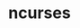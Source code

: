 ---
title: "ncurses"
layout: cache
categories: [package, develop]
meta: {"compilers": ["apple-clang@=15.0.0", "cce@=18.0.0", "gcc@=10.2.1", "gcc@=10.3.0", "gcc@=10.5.0", "gcc@=11.1.0", "gcc@=11.4.0", "gcc@=12.3.0", "gcc@=12.4.0", "gcc@=13.2.0", "gcc@=13.3.0", "gcc@=7.3.1", "gcc@=7.5.0", "gcc@=9.4.0", "oneapi@=2024.1.0", "oneapi@=2024.2.1"], "num_specs": 67, "num_specs_by_stack": {"aws-isc": 1, "aws-isc-aarch64": 1, "aws-pcluster-icelake": 3, "aws-pcluster-neoverse_v1": 3, "aws-pcluster-x86_64_v4": 12, "bootstrap-x86_64-linux-gnu": 3, "build_systems": 3, "data-vis-sdk": 3, "developer-tools": 1, "developer-tools-aarch64-linux-gnu": 3, "developer-tools-darwin": 1, "developer-tools-manylinux2014": 1, "developer-tools-x86_64_v3-linux-gnu": 3, "e4s": 3, "e4s-cray-rhel": 3, "e4s-cray-sles": 1, "e4s-neoverse-v2": 3, "e4s-neoverse_v1": 1, "e4s-oneapi": 3, "e4s-power": 1, "e4s-rocm-external": 3, "gpu-tests": 3, "hep": 3, "ml-darwin-aarch64-mps": 1, "ml-linux-aarch64-cpu": 3, "ml-linux-aarch64-cuda": 3, "ml-linux-x86_64-cpu": 3, "ml-linux-x86_64-cuda": 3, "ml-linux-x86_64-rocm": 3, "radiuss": 3, "radiuss-aws": 3, "radiuss-aws-aarch64": 3, "root": 67, "tutorial": 6}, "oss": ["amzn2", "centos7", "rhel8", "sle_hpc15", "ubuntu18.04", "ubuntu20.04", "ubuntu22.04", "ubuntu24.04", "ventura"], "platforms": ["darwin", "linux"], "stacks": ["aws-isc", "aws-isc-aarch64", "aws-pcluster-icelake", "aws-pcluster-neoverse_v1", "aws-pcluster-x86_64_v4", "bootstrap-x86_64-linux-gnu", "build_systems", "data-vis-sdk", "developer-tools", "developer-tools-aarch64-linux-gnu", "developer-tools-darwin", "developer-tools-manylinux2014", "developer-tools-x86_64_v3-linux-gnu", "e4s", "e4s-cray-rhel", "e4s-cray-sles", "e4s-neoverse-v2", "e4s-neoverse_v1", "e4s-oneapi", "e4s-power", "e4s-rocm-external", "gpu-tests", "hep", "ml-darwin-aarch64-mps", "ml-linux-aarch64-cpu", "ml-linux-aarch64-cuda", "ml-linux-x86_64-cpu", "ml-linux-x86_64-cuda", "ml-linux-x86_64-rocm", "radiuss", "radiuss-aws", "radiuss-aws-aarch64", "root", "tutorial"], "targets": ["aarch64", "neoverse_v1", "neoverse_v2", "ppc64le", "skylake_avx512", "x86_64", "x86_64_v3", "x86_64_v4"], "versions": ["6.3", "6.4", "6.5"]}
spec_details: [{"compiler": "apple-clang@=15.0.0", "hash": "no2lhcqgdxi76r6vsxvrg6fwrul4qeaz", "os": "ventura", "platform": "darwin", "size": "-", "stacks": ["developer-tools-darwin", "ml-darwin-aarch64-mps", "root"], "tarball": "https://binaries.spack.io/develop/build_cache/darwin-ventura-aarch64/apple-clang-15.0.0/ncurses-6.5/darwin-ventura-aarch64-apple-clang-15.0.0-ncurses-6.5-no2lhcqgdxi76r6vsxvrg6fwrul4qeaz.spack", "target": "aarch64", "variants": ["abi=none", "build_system=autotools", "patches=7a351bc", "~symlinks", "+termlib"], "versions": ["6.5"]}, {"compiler": "gcc@=7.3.1", "hash": "6f2y7zhult3pyy2duuym6f3qicaw66bb", "os": "amzn2", "platform": "linux", "size": "-", "stacks": ["radiuss-aws-aarch64", "root"], "tarball": "https://binaries.spack.io/develop/build_cache/linux-amzn2-aarch64/gcc-7.3.1/ncurses-6.5/linux-amzn2-aarch64-gcc-7.3.1-ncurses-6.5-6f2y7zhult3pyy2duuym6f3qicaw66bb.spack", "target": "aarch64", "variants": ["abi=none", "build_system=autotools", "patches=7a351bc", "~symlinks", "+termlib"], "versions": ["6.5"]}, {"compiler": "gcc@=7.3.1", "hash": "fg7xgesjvnzjz7dk7x4c7mp3hofodonh", "os": "amzn2", "platform": "linux", "size": "-", "stacks": ["aws-isc-aarch64", "radiuss-aws-aarch64", "root"], "tarball": "https://binaries.spack.io/develop/build_cache/linux-amzn2-aarch64/gcc-7.3.1/ncurses-6.5/linux-amzn2-aarch64-gcc-7.3.1-ncurses-6.5-fg7xgesjvnzjz7dk7x4c7mp3hofodonh.spack", "target": "aarch64", "variants": ["abi=none", "build_system=autotools", "patches=7a351bc", "~symlinks", "+termlib"], "versions": ["6.5"]}, {"compiler": "gcc@=7.3.1", "hash": "cdtx4k3h67r2qwx4h4ngddg3jo3fx5fn", "os": "amzn2", "platform": "linux", "size": "-", "stacks": ["radiuss-aws-aarch64", "root"], "tarball": "https://binaries.spack.io/develop/build_cache/linux-amzn2-aarch64/gcc-7.3.1/ncurses-6.5/linux-amzn2-aarch64-gcc-7.3.1-ncurses-6.5-cdtx4k3h67r2qwx4h4ngddg3jo3fx5fn.spack", "target": "aarch64", "variants": ["abi=none", "build_system=autotools", "patches=7a351bc", "~symlinks", "+termlib"], "versions": ["6.5"]}, {"compiler": "gcc@=12.4.0", "hash": "il3y2ixrh6zmpjlxznzs5jiw6lujm7vs", "os": "amzn2", "platform": "linux", "size": "-", "stacks": ["aws-pcluster-neoverse_v1", "root"], "tarball": "https://binaries.spack.io/develop/build_cache/linux-amzn2-neoverse_v1/gcc-12.4.0/ncurses-6.5/linux-amzn2-neoverse_v1-gcc-12.4.0-ncurses-6.5-il3y2ixrh6zmpjlxznzs5jiw6lujm7vs.spack", "target": "neoverse_v1", "variants": ["abi=none", "build_system=autotools", "patches=7a351bc", "~symlinks", "+termlib"], "versions": ["6.5"]}, {"compiler": "gcc@=12.4.0", "hash": "u7oufxoeb77lyvz34osvf6ludejwqfn6", "os": "amzn2", "platform": "linux", "size": "-", "stacks": ["aws-pcluster-neoverse_v1", "root"], "tarball": "https://binaries.spack.io/develop/build_cache/linux-amzn2-neoverse_v1/gcc-12.4.0/ncurses-6.5/linux-amzn2-neoverse_v1-gcc-12.4.0-ncurses-6.5-u7oufxoeb77lyvz34osvf6ludejwqfn6.spack", "target": "neoverse_v1", "variants": ["abi=none", "build_system=autotools", "patches=7a351bc", "~symlinks", "+termlib"], "versions": ["6.5"]}, {"compiler": "gcc@=12.4.0", "hash": "a7mwmqso6v5wqyt5ux5pclurw7bonucr", "os": "amzn2", "platform": "linux", "size": "-", "stacks": ["aws-pcluster-neoverse_v1", "root"], "tarball": "https://binaries.spack.io/develop/build_cache/linux-amzn2-neoverse_v1/gcc-12.4.0/ncurses-6.5/linux-amzn2-neoverse_v1-gcc-12.4.0-ncurses-6.5-a7mwmqso6v5wqyt5ux5pclurw7bonucr.spack", "target": "neoverse_v1", "variants": ["abi=none", "build_system=autotools", "patches=7a351bc", "~symlinks", "+termlib"], "versions": ["6.5"]}, {"compiler": "gcc@=7.3.1", "hash": "n4avuftyb6d3asafeqdc7gmwy3l57lqq", "os": "amzn2", "platform": "linux", "size": "-", "stacks": ["aws-pcluster-icelake", "root"], "tarball": "https://binaries.spack.io/develop/build_cache/linux-amzn2-skylake_avx512/gcc-7.3.1/ncurses-6.4/linux-amzn2-skylake_avx512-gcc-7.3.1-ncurses-6.4-n4avuftyb6d3asafeqdc7gmwy3l57lqq.spack", "target": "skylake_avx512", "variants": ["abi=none", "build_system=autotools", "~symlinks", "+termlib"], "versions": ["6.4"]}, {"compiler": "gcc@=12.4.0", "hash": "27qukko3n4hmko7ynxxk5z34bbn4wbs7", "os": "amzn2", "platform": "linux", "size": "-", "stacks": ["aws-pcluster-x86_64_v4", "root"], "tarball": "https://binaries.spack.io/develop/build_cache/linux-amzn2-x86_64_v3/gcc-12.4.0/ncurses-6.5/linux-amzn2-x86_64_v3-gcc-12.4.0-ncurses-6.5-27qukko3n4hmko7ynxxk5z34bbn4wbs7.spack", "target": "x86_64_v3", "variants": ["abi=none", "build_system=autotools", "patches=7a351bc", "~symlinks", "+termlib"], "versions": ["6.5"]}, {"compiler": "gcc@=12.4.0", "hash": "woi3yewpm4jbm2kgx3ukn4dck4cs6zwg", "os": "amzn2", "platform": "linux", "size": "-", "stacks": ["aws-pcluster-x86_64_v4", "root"], "tarball": "https://binaries.spack.io/develop/build_cache/linux-amzn2-x86_64_v3/gcc-12.4.0/ncurses-6.5/linux-amzn2-x86_64_v3-gcc-12.4.0-ncurses-6.5-woi3yewpm4jbm2kgx3ukn4dck4cs6zwg.spack", "target": "x86_64_v3", "variants": ["abi=none", "build_system=autotools", "patches=7a351bc", "~symlinks", "+termlib"], "versions": ["6.5"]}, {"compiler": "gcc@=12.4.0", "hash": "2fgyzai5sif4urw2iab5pac7ocukimty", "os": "amzn2", "platform": "linux", "size": "-", "stacks": ["aws-pcluster-x86_64_v4", "root"], "tarball": "https://binaries.spack.io/develop/build_cache/linux-amzn2-x86_64_v3/gcc-12.4.0/ncurses-6.5/linux-amzn2-x86_64_v3-gcc-12.4.0-ncurses-6.5-2fgyzai5sif4urw2iab5pac7ocukimty.spack", "target": "x86_64_v3", "variants": ["abi=none", "build_system=autotools", "patches=7a351bc", "~symlinks", "+termlib"], "versions": ["6.5"]}, {"compiler": "oneapi@=2024.1.0", "hash": "ne54grmcgvsxz7glsak7jwtrcr7ffwzs", "os": "amzn2", "platform": "linux", "size": "-", "stacks": ["aws-pcluster-x86_64_v4", "root"], "tarball": "https://binaries.spack.io/develop/build_cache/linux-amzn2-x86_64_v3/oneapi-2024.1.0/ncurses-6.5/linux-amzn2-x86_64_v3-oneapi-2024.1.0-ncurses-6.5-ne54grmcgvsxz7glsak7jwtrcr7ffwzs.spack", "target": "x86_64_v3", "variants": ["abi=none", "build_system=autotools", "patches=7a351bc", "~symlinks", "+termlib"], "versions": ["6.5"]}, {"compiler": "oneapi@=2024.1.0", "hash": "6raboyrftkm4agmdgoacx2odlbzvugzp", "os": "amzn2", "platform": "linux", "size": "-", "stacks": ["aws-pcluster-x86_64_v4", "root"], "tarball": "https://binaries.spack.io/develop/build_cache/linux-amzn2-x86_64_v3/oneapi-2024.1.0/ncurses-6.5/linux-amzn2-x86_64_v3-oneapi-2024.1.0-ncurses-6.5-6raboyrftkm4agmdgoacx2odlbzvugzp.spack", "target": "x86_64_v3", "variants": ["abi=none", "build_system=autotools", "patches=7a351bc", "~symlinks", "+termlib"], "versions": ["6.5"]}, {"compiler": "oneapi@=2024.1.0", "hash": "jriyb7d522l375nnbp7vhnchyiag4hir", "os": "amzn2", "platform": "linux", "size": "-", "stacks": ["aws-pcluster-x86_64_v4", "root"], "tarball": "https://binaries.spack.io/develop/build_cache/linux-amzn2-x86_64_v3/oneapi-2024.1.0/ncurses-6.5/linux-amzn2-x86_64_v3-oneapi-2024.1.0-ncurses-6.5-jriyb7d522l375nnbp7vhnchyiag4hir.spack", "target": "x86_64_v3", "variants": ["abi=none", "build_system=autotools", "patches=7a351bc", "~symlinks", "+termlib"], "versions": ["6.5"]}, {"compiler": "gcc@=7.3.1", "hash": "4ewlr2axw2jptj3bnpk5v67lzs3665oa", "os": "amzn2", "platform": "linux", "size": "-", "stacks": ["aws-isc", "radiuss-aws", "root"], "tarball": "https://binaries.spack.io/develop/build_cache/linux-amzn2-x86_64_v3/gcc-7.3.1/ncurses-6.5/linux-amzn2-x86_64_v3-gcc-7.3.1-ncurses-6.5-4ewlr2axw2jptj3bnpk5v67lzs3665oa.spack", "target": "x86_64_v3", "variants": ["abi=none", "build_system=autotools", "patches=7a351bc", "~symlinks", "+termlib"], "versions": ["6.5"]}, {"compiler": "gcc@=7.3.1", "hash": "t3olhodtdbato2r52uagbgxllgcydpqk", "os": "amzn2", "platform": "linux", "size": "-", "stacks": ["radiuss-aws", "root"], "tarball": "https://binaries.spack.io/develop/build_cache/linux-amzn2-x86_64_v3/gcc-7.3.1/ncurses-6.5/linux-amzn2-x86_64_v3-gcc-7.3.1-ncurses-6.5-t3olhodtdbato2r52uagbgxllgcydpqk.spack", "target": "x86_64_v3", "variants": ["abi=none", "build_system=autotools", "patches=7a351bc", "~symlinks", "+termlib"], "versions": ["6.5"]}, {"compiler": "gcc@=7.3.1", "hash": "nmynh32tbfvuid3itzinogkaabddnnc5", "os": "amzn2", "platform": "linux", "size": "-", "stacks": ["radiuss-aws", "root"], "tarball": "https://binaries.spack.io/develop/build_cache/linux-amzn2-x86_64_v3/gcc-7.3.1/ncurses-6.5/linux-amzn2-x86_64_v3-gcc-7.3.1-ncurses-6.5-nmynh32tbfvuid3itzinogkaabddnnc5.spack", "target": "x86_64_v3", "variants": ["abi=none", "build_system=autotools", "patches=7a351bc", "~symlinks", "+termlib"], "versions": ["6.5"]}, {"compiler": "gcc@=7.3.1", "hash": "2q22dwq6dojdjbsyknygnez23j3dbwc6", "os": "amzn2", "platform": "linux", "size": "-", "stacks": ["aws-pcluster-icelake", "root"], "tarball": "https://binaries.spack.io/develop/build_cache/linux-amzn2-x86_64_v3/gcc-7.3.1/ncurses-6.4/linux-amzn2-x86_64_v3-gcc-7.3.1-ncurses-6.4-2q22dwq6dojdjbsyknygnez23j3dbwc6.spack", "target": "x86_64_v3", "variants": ["abi=none", "build_system=autotools", "~symlinks", "+termlib"], "versions": ["6.4"]}, {"compiler": "gcc@=7.3.1", "hash": "kjcktyxuzznvs22r5podbbngdin7einf", "os": "amzn2", "platform": "linux", "size": "-", "stacks": ["aws-pcluster-icelake", "root"], "tarball": "https://binaries.spack.io/develop/build_cache/linux-amzn2-x86_64_v3/gcc-7.3.1/ncurses-6.4/linux-amzn2-x86_64_v3-gcc-7.3.1-ncurses-6.4-kjcktyxuzznvs22r5podbbngdin7einf.spack", "target": "x86_64_v3", "variants": ["abi=none", "build_system=autotools", "~symlinks", "+termlib"], "versions": ["6.4"]}, {"compiler": "gcc@=12.4.0", "hash": "heufnigwvysn5f2b7oha54jzbaokndns", "os": "amzn2", "platform": "linux", "size": "-", "stacks": ["aws-pcluster-x86_64_v4", "root"], "tarball": "https://binaries.spack.io/develop/build_cache/linux-amzn2-x86_64_v4/gcc-12.4.0/ncurses-6.5/linux-amzn2-x86_64_v4-gcc-12.4.0-ncurses-6.5-heufnigwvysn5f2b7oha54jzbaokndns.spack", "target": "x86_64_v4", "variants": ["abi=none", "build_system=autotools", "patches=7a351bc", "~symlinks", "+termlib"], "versions": ["6.5"]}, {"compiler": "gcc@=12.4.0", "hash": "65so5i3fxbqwwrbn2dbix3jhezxmipgq", "os": "amzn2", "platform": "linux", "size": "-", "stacks": ["aws-pcluster-x86_64_v4", "root"], "tarball": "https://binaries.spack.io/develop/build_cache/linux-amzn2-x86_64_v4/gcc-12.4.0/ncurses-6.5/linux-amzn2-x86_64_v4-gcc-12.4.0-ncurses-6.5-65so5i3fxbqwwrbn2dbix3jhezxmipgq.spack", "target": "x86_64_v4", "variants": ["abi=none", "build_system=autotools", "patches=7a351bc", "~symlinks", "+termlib"], "versions": ["6.5"]}, {"compiler": "gcc@=12.4.0", "hash": "ivvktgzvt5xwiwdmsrp3pgsoy5cevbl5", "os": "amzn2", "platform": "linux", "size": "-", "stacks": ["aws-pcluster-x86_64_v4", "root"], "tarball": "https://binaries.spack.io/develop/build_cache/linux-amzn2-x86_64_v4/gcc-12.4.0/ncurses-6.5/linux-amzn2-x86_64_v4-gcc-12.4.0-ncurses-6.5-ivvktgzvt5xwiwdmsrp3pgsoy5cevbl5.spack", "target": "x86_64_v4", "variants": ["abi=none", "build_system=autotools", "patches=7a351bc", "~symlinks", "+termlib"], "versions": ["6.5"]}, {"compiler": "oneapi@=2024.1.0", "hash": "lravr5r4rw6on7otrcgfso3dc4lygjf2", "os": "amzn2", "platform": "linux", "size": "-", "stacks": ["aws-pcluster-x86_64_v4", "root"], "tarball": "https://binaries.spack.io/develop/build_cache/linux-amzn2-x86_64_v4/oneapi-2024.1.0/ncurses-6.5/linux-amzn2-x86_64_v4-oneapi-2024.1.0-ncurses-6.5-lravr5r4rw6on7otrcgfso3dc4lygjf2.spack", "target": "x86_64_v4", "variants": ["abi=none", "build_system=autotools", "patches=7a351bc", "~symlinks", "+termlib"], "versions": ["6.5"]}, {"compiler": "oneapi@=2024.1.0", "hash": "cgstfikqexdbsr2jvk7xybc57nb3yroq", "os": "amzn2", "platform": "linux", "size": "-", "stacks": ["aws-pcluster-x86_64_v4", "root"], "tarball": "https://binaries.spack.io/develop/build_cache/linux-amzn2-x86_64_v4/oneapi-2024.1.0/ncurses-6.5/linux-amzn2-x86_64_v4-oneapi-2024.1.0-ncurses-6.5-cgstfikqexdbsr2jvk7xybc57nb3yroq.spack", "target": "x86_64_v4", "variants": ["abi=none", "build_system=autotools", "patches=7a351bc", "~symlinks", "+termlib"], "versions": ["6.5"]}, {"compiler": "oneapi@=2024.1.0", "hash": "cpnb7lwdoqzqvnqpzctuagyib7cnjzip", "os": "amzn2", "platform": "linux", "size": "-", "stacks": ["aws-pcluster-x86_64_v4", "root"], "tarball": "https://binaries.spack.io/develop/build_cache/linux-amzn2-x86_64_v4/oneapi-2024.1.0/ncurses-6.5/linux-amzn2-x86_64_v4-oneapi-2024.1.0-ncurses-6.5-cpnb7lwdoqzqvnqpzctuagyib7cnjzip.spack", "target": "x86_64_v4", "variants": ["abi=none", "build_system=autotools", "patches=7a351bc", "~symlinks", "+termlib"], "versions": ["6.5"]}, {"compiler": "gcc@=10.2.1", "hash": "xdloxgulnrrwet4pt2d26ld7tbgi4lsf", "os": "centos7", "platform": "linux", "size": "-", "stacks": ["developer-tools-manylinux2014", "root"], "tarball": "https://binaries.spack.io/develop/build_cache/linux-centos7-x86_64_v3/gcc-10.2.1/ncurses-6.5/linux-centos7-x86_64_v3-gcc-10.2.1-ncurses-6.5-xdloxgulnrrwet4pt2d26ld7tbgi4lsf.spack", "target": "x86_64_v3", "variants": ["abi=none", "build_system=autotools", "patches=7a351bc", "~symlinks", "+termlib"], "versions": ["6.5"]}, {"compiler": "gcc@=10.5.0", "hash": "t2bvzdoexn7322zhrr6y7ohohicht2xq", "os": "centos7", "platform": "linux", "size": "-", "stacks": ["developer-tools-x86_64_v3-linux-gnu", "root"], "tarball": "https://binaries.spack.io/develop/build_cache/linux-centos7-x86_64_v3/gcc-10.5.0/ncurses-6.5/linux-centos7-x86_64_v3-gcc-10.5.0-ncurses-6.5-t2bvzdoexn7322zhrr6y7ohohicht2xq.spack", "target": "x86_64_v3", "variants": ["abi=none", "build_system=autotools", "patches=7a351bc", "~symlinks", "+termlib"], "versions": ["6.5"]}, {"compiler": "gcc@=10.5.0", "hash": "qxp6477h5uq4ixeiok6p7n27nl7at6pj", "os": "centos7", "platform": "linux", "size": "-", "stacks": ["developer-tools-x86_64_v3-linux-gnu", "root"], "tarball": "https://binaries.spack.io/develop/build_cache/linux-centos7-x86_64_v3/gcc-10.5.0/ncurses-6.5/linux-centos7-x86_64_v3-gcc-10.5.0-ncurses-6.5-qxp6477h5uq4ixeiok6p7n27nl7at6pj.spack", "target": "x86_64_v3", "variants": ["abi=none", "build_system=autotools", "patches=7a351bc", "~symlinks", "+termlib"], "versions": ["6.5"]}, {"compiler": "gcc@=10.5.0", "hash": "sipj7s5ht3seyt6dzmit6vzohbslcl5o", "os": "centos7", "platform": "linux", "size": "-", "stacks": ["developer-tools-x86_64_v3-linux-gnu", "root"], "tarball": "https://binaries.spack.io/develop/build_cache/linux-centos7-x86_64_v3/gcc-10.5.0/ncurses-6.5/linux-centos7-x86_64_v3-gcc-10.5.0-ncurses-6.5-sipj7s5ht3seyt6dzmit6vzohbslcl5o.spack", "target": "x86_64_v3", "variants": ["abi=none", "build_system=autotools", "patches=7a351bc", "~symlinks", "+termlib"], "versions": ["6.5"]}, {"compiler": "gcc@=13.3.0", "hash": "q3ecrydbh4cnrbhmuztz4ox52flmgjo2", "os": "rhel8", "platform": "linux", "size": "-", "stacks": ["developer-tools-aarch64-linux-gnu", "root"], "tarball": "https://binaries.spack.io/develop/build_cache/linux-rhel8-aarch64/gcc-13.3.0/ncurses-6.5/linux-rhel8-aarch64-gcc-13.3.0-ncurses-6.5-q3ecrydbh4cnrbhmuztz4ox52flmgjo2.spack", "target": "aarch64", "variants": ["abi=none", "build_system=autotools", "patches=7a351bc", "~symlinks", "+termlib"], "versions": ["6.5"]}, {"compiler": "gcc@=13.3.0", "hash": "6yd6y7umt27csoizdab7vu7mvsbjhqs7", "os": "rhel8", "platform": "linux", "size": "-", "stacks": ["developer-tools-aarch64-linux-gnu", "root"], "tarball": "https://binaries.spack.io/develop/build_cache/linux-rhel8-aarch64/gcc-13.3.0/ncurses-6.5/linux-rhel8-aarch64-gcc-13.3.0-ncurses-6.5-6yd6y7umt27csoizdab7vu7mvsbjhqs7.spack", "target": "aarch64", "variants": ["abi=none", "build_system=autotools", "patches=7a351bc", "~symlinks", "+termlib"], "versions": ["6.5"]}, {"compiler": "gcc@=13.3.0", "hash": "blb3fmxmi55io33gapcsh3bs3iv5t5jg", "os": "rhel8", "platform": "linux", "size": "-", "stacks": ["developer-tools-aarch64-linux-gnu", "root"], "tarball": "https://binaries.spack.io/develop/build_cache/linux-rhel8-aarch64/gcc-13.3.0/ncurses-6.5/linux-rhel8-aarch64-gcc-13.3.0-ncurses-6.5-blb3fmxmi55io33gapcsh3bs3iv5t5jg.spack", "target": "aarch64", "variants": ["abi=none", "build_system=autotools", "patches=7a351bc", "~symlinks", "+termlib"], "versions": ["6.5"]}, {"compiler": "cce@=18.0.0", "hash": "bcfmkrvidpzqd4l6hvwnj762rgsryd3j", "os": "rhel8", "platform": "linux", "size": "-", "stacks": ["e4s-cray-rhel", "root"], "tarball": "https://binaries.spack.io/develop/build_cache/linux-rhel8-x86_64_v3/cce-18.0.0/ncurses-6.5/linux-rhel8-x86_64_v3-cce-18.0.0-ncurses-6.5-bcfmkrvidpzqd4l6hvwnj762rgsryd3j.spack", "target": "x86_64_v3", "variants": ["abi=none", "build_system=autotools", "patches=7a351bc", "~symlinks", "+termlib"], "versions": ["6.5"]}, {"compiler": "cce@=18.0.0", "hash": "yjxuprov7d2bnmoerex5xqsphsybsmka", "os": "rhel8", "platform": "linux", "size": "-", "stacks": ["e4s-cray-rhel", "root"], "tarball": "https://binaries.spack.io/develop/build_cache/linux-rhel8-x86_64_v3/cce-18.0.0/ncurses-6.5/linux-rhel8-x86_64_v3-cce-18.0.0-ncurses-6.5-yjxuprov7d2bnmoerex5xqsphsybsmka.spack", "target": "x86_64_v3", "variants": ["abi=none", "build_system=autotools", "patches=7a351bc", "~symlinks", "+termlib"], "versions": ["6.5"]}, {"compiler": "cce@=18.0.0", "hash": "fit344prhhbmmjrnhzig7tozafxajksd", "os": "rhel8", "platform": "linux", "size": "-", "stacks": ["e4s-cray-rhel", "root"], "tarball": "https://binaries.spack.io/develop/build_cache/linux-rhel8-x86_64_v3/cce-18.0.0/ncurses-6.5/linux-rhel8-x86_64_v3-cce-18.0.0-ncurses-6.5-fit344prhhbmmjrnhzig7tozafxajksd.spack", "target": "x86_64_v3", "variants": ["abi=none", "build_system=autotools", "patches=7a351bc", "~symlinks", "+termlib"], "versions": ["6.5"]}, {"compiler": "gcc@=10.3.0", "hash": "znsmlr24mpkwm6slkbgmsyveqlfds5oc", "os": "sle_hpc15", "platform": "linux", "size": "-", "stacks": ["e4s-cray-sles", "root"], "tarball": "https://binaries.spack.io/develop/build_cache/linux-sle_hpc15-x86_64_v4/gcc-10.3.0/ncurses-6.5/linux-sle_hpc15-x86_64_v4-gcc-10.3.0-ncurses-6.5-znsmlr24mpkwm6slkbgmsyveqlfds5oc.spack", "target": "x86_64_v4", "variants": ["abi=none", "build_system=autotools", "patches=7a351bc", "~symlinks", "+termlib"], "versions": ["6.5"]}, {"compiler": "gcc@=7.5.0", "hash": "aezf3knwqg7rrhjl622e6dusk7necpbn", "os": "ubuntu18.04", "platform": "linux", "size": "-", "stacks": ["root"], "tarball": "https://binaries.spack.io/develop/build_cache/linux-ubuntu18.04-x86_64/gcc-7.5.0/ncurses-6.5/linux-ubuntu18.04-x86_64-gcc-7.5.0-ncurses-6.5-aezf3knwqg7rrhjl622e6dusk7necpbn.spack", "target": "x86_64", "variants": ["abi=none", "build_system=autotools", "patches=7a351bc", "~symlinks", "+termlib"], "versions": ["6.5"]}, {"compiler": "gcc@=7.5.0", "hash": "3jrvja6aqcme5flvn4tnzu3sbbmg3oa2", "os": "ubuntu18.04", "platform": "linux", "size": "-", "stacks": ["developer-tools", "root"], "tarball": "https://binaries.spack.io/develop/build_cache/linux-ubuntu18.04-x86_64_v3/gcc-7.5.0/ncurses-6.5/linux-ubuntu18.04-x86_64_v3-gcc-7.5.0-ncurses-6.5-3jrvja6aqcme5flvn4tnzu3sbbmg3oa2.spack", "target": "x86_64_v3", "variants": ["abi=none", "build_system=autotools", "patches=7a351bc", "~symlinks", "+termlib"], "versions": ["6.5"]}, {"compiler": "gcc@=7.5.0", "hash": "j3vuyuwm77vobkqj7uo6353qoa3pirai", "os": "ubuntu18.04", "platform": "linux", "size": "-", "stacks": ["build_systems", "radiuss", "root"], "tarball": "https://binaries.spack.io/develop/build_cache/linux-ubuntu18.04-x86_64_v3/gcc-7.5.0/ncurses-6.5/linux-ubuntu18.04-x86_64_v3-gcc-7.5.0-ncurses-6.5-j3vuyuwm77vobkqj7uo6353qoa3pirai.spack", "target": "x86_64_v3", "variants": ["abi=none", "build_system=autotools", "patches=7a351bc", "~symlinks", "+termlib"], "versions": ["6.5"]}, {"compiler": "gcc@=7.5.0", "hash": "t2pcpd3dfufoi4e4q27n5tix33qt4fum", "os": "ubuntu18.04", "platform": "linux", "size": "-", "stacks": ["build_systems", "radiuss", "root"], "tarball": "https://binaries.spack.io/develop/build_cache/linux-ubuntu18.04-x86_64_v3/gcc-7.5.0/ncurses-6.5/linux-ubuntu18.04-x86_64_v3-gcc-7.5.0-ncurses-6.5-t2pcpd3dfufoi4e4q27n5tix33qt4fum.spack", "target": "x86_64_v3", "variants": ["abi=none", "build_system=autotools", "patches=7a351bc", "~symlinks", "+termlib"], "versions": ["6.5"]}, {"compiler": "gcc@=7.5.0", "hash": "n374bcpdvb5uua52zelijxx64fltid3e", "os": "ubuntu18.04", "platform": "linux", "size": "-", "stacks": ["build_systems", "radiuss", "root"], "tarball": "https://binaries.spack.io/develop/build_cache/linux-ubuntu18.04-x86_64_v3/gcc-7.5.0/ncurses-6.5/linux-ubuntu18.04-x86_64_v3-gcc-7.5.0-ncurses-6.5-n374bcpdvb5uua52zelijxx64fltid3e.spack", "target": "x86_64_v3", "variants": ["abi=none", "build_system=autotools", "patches=7a351bc", "~symlinks", "+termlib"], "versions": ["6.5"]}, {"compiler": "gcc@=9.4.0", "hash": "lhwclglbnrmsvl6hzsn6v2wqe2mm42ol", "os": "ubuntu20.04", "platform": "linux", "size": "-", "stacks": ["e4s-power", "root"], "tarball": "https://binaries.spack.io/develop/build_cache/linux-ubuntu20.04-ppc64le/gcc-9.4.0/ncurses-6.3/linux-ubuntu20.04-ppc64le-gcc-9.4.0-ncurses-6.3-lhwclglbnrmsvl6hzsn6v2wqe2mm42ol.spack", "target": "ppc64le", "variants": ["abi=none", "build_system=autotools", "patches=7a351bc", "~symlinks", "+termlib"], "versions": ["6.3"]}, {"compiler": "gcc@=11.1.0", "hash": "vid54jsnsebpuaaosuliqroztqawl4u3", "os": "ubuntu20.04", "platform": "linux", "size": "-", "stacks": ["data-vis-sdk", "root"], "tarball": "https://binaries.spack.io/develop/build_cache/linux-ubuntu20.04-x86_64_v3/gcc-11.1.0/ncurses-6.5/linux-ubuntu20.04-x86_64_v3-gcc-11.1.0-ncurses-6.5-vid54jsnsebpuaaosuliqroztqawl4u3.spack", "target": "x86_64_v3", "variants": ["abi=none", "build_system=autotools", "patches=7a351bc", "~symlinks", "+termlib"], "versions": ["6.5"]}, {"compiler": "gcc@=11.1.0", "hash": "qilb6zf4nfpuk4pm2tokvomqqimppieu", "os": "ubuntu20.04", "platform": "linux", "size": "-", "stacks": ["data-vis-sdk", "root"], "tarball": "https://binaries.spack.io/develop/build_cache/linux-ubuntu20.04-x86_64_v3/gcc-11.1.0/ncurses-6.5/linux-ubuntu20.04-x86_64_v3-gcc-11.1.0-ncurses-6.5-qilb6zf4nfpuk4pm2tokvomqqimppieu.spack", "target": "x86_64_v3", "variants": ["abi=none", "build_system=autotools", "patches=7a351bc", "~symlinks", "+termlib"], "versions": ["6.5"]}, {"compiler": "gcc@=11.1.0", "hash": "3kesmb56yyw4frpcmbpiclkn5ajmsiws", "os": "ubuntu20.04", "platform": "linux", "size": "-", "stacks": ["data-vis-sdk", "root"], "tarball": "https://binaries.spack.io/develop/build_cache/linux-ubuntu20.04-x86_64_v3/gcc-11.1.0/ncurses-6.5/linux-ubuntu20.04-x86_64_v3-gcc-11.1.0-ncurses-6.5-3kesmb56yyw4frpcmbpiclkn5ajmsiws.spack", "target": "x86_64_v3", "variants": ["abi=none", "build_system=autotools", "patches=7a351bc", "~symlinks", "+termlib"], "versions": ["6.5"]}, {"compiler": "gcc@=11.1.0", "hash": "uszurbwdmfwx4pw3nwy3cziomalr2tcf", "os": "ubuntu20.04", "platform": "linux", "size": "-", "stacks": ["gpu-tests", "root"], "tarball": "https://binaries.spack.io/develop/build_cache/linux-ubuntu20.04-x86_64_v3/gcc-11.1.0/ncurses-6.4/linux-ubuntu20.04-x86_64_v3-gcc-11.1.0-ncurses-6.4-uszurbwdmfwx4pw3nwy3cziomalr2tcf.spack", "target": "x86_64_v3", "variants": ["abi=none", "build_system=autotools", "~symlinks", "+termlib"], "versions": ["6.4"]}, {"compiler": "gcc@=11.1.0", "hash": "ae6idgpkdonvqncopes6guocgptbyg7l", "os": "ubuntu20.04", "platform": "linux", "size": "-", "stacks": ["gpu-tests", "root"], "tarball": "https://binaries.spack.io/develop/build_cache/linux-ubuntu20.04-x86_64_v3/gcc-11.1.0/ncurses-6.4/linux-ubuntu20.04-x86_64_v3-gcc-11.1.0-ncurses-6.4-ae6idgpkdonvqncopes6guocgptbyg7l.spack", "target": "x86_64_v3", "variants": ["abi=none", "build_system=autotools", "~symlinks", "+termlib"], "versions": ["6.4"]}, {"compiler": "gcc@=11.1.0", "hash": "7fpqn6yaforwlms7y5vifhx7ud5wz3kz", "os": "ubuntu20.04", "platform": "linux", "size": "-", "stacks": ["gpu-tests", "root"], "tarball": "https://binaries.spack.io/develop/build_cache/linux-ubuntu20.04-x86_64_v3/gcc-11.1.0/ncurses-6.4/linux-ubuntu20.04-x86_64_v3-gcc-11.1.0-ncurses-6.4-7fpqn6yaforwlms7y5vifhx7ud5wz3kz.spack", "target": "x86_64_v3", "variants": ["abi=none", "build_system=autotools", "~symlinks", "+termlib"], "versions": ["6.4"]}, {"compiler": "gcc@=11.4.0", "hash": "7luukfmkbyqtghy7lpahaca3vaemktoz", "os": "ubuntu22.04", "platform": "linux", "size": "-", "stacks": ["e4s-neoverse_v1", "root"], "tarball": "https://binaries.spack.io/develop/build_cache/linux-ubuntu22.04-neoverse_v1/gcc-11.4.0/ncurses-6.5/linux-ubuntu22.04-neoverse_v1-gcc-11.4.0-ncurses-6.5-7luukfmkbyqtghy7lpahaca3vaemktoz.spack", "target": "neoverse_v1", "variants": ["abi=none", "build_system=autotools", "patches=7a351bc", "~symlinks", "+termlib"], "versions": ["6.5"]}, {"compiler": "gcc@=11.4.0", "hash": "2p5l26w5qrsvwzs25qbnabqcpkgnmljd", "os": "ubuntu22.04", "platform": "linux", "size": "-", "stacks": ["e4s-neoverse-v2", "root"], "tarball": "https://binaries.spack.io/develop/build_cache/linux-ubuntu22.04-neoverse_v2/gcc-11.4.0/ncurses-6.5/linux-ubuntu22.04-neoverse_v2-gcc-11.4.0-ncurses-6.5-2p5l26w5qrsvwzs25qbnabqcpkgnmljd.spack", "target": "neoverse_v2", "variants": ["abi=none", "build_system=autotools", "patches=7a351bc", "~symlinks", "+termlib"], "versions": ["6.5"]}, {"compiler": "gcc@=11.4.0", "hash": "245s5444upu3t7gakcoxt2j2axuyyzm7", "os": "ubuntu22.04", "platform": "linux", "size": "-", "stacks": ["e4s-neoverse-v2", "root"], "tarball": "https://binaries.spack.io/develop/build_cache/linux-ubuntu22.04-neoverse_v2/gcc-11.4.0/ncurses-6.5/linux-ubuntu22.04-neoverse_v2-gcc-11.4.0-ncurses-6.5-245s5444upu3t7gakcoxt2j2axuyyzm7.spack", "target": "neoverse_v2", "variants": ["abi=none", "build_system=autotools", "patches=7a351bc", "~symlinks", "+termlib"], "versions": ["6.5"]}, {"compiler": "gcc@=11.4.0", "hash": "e4rssscdbychu42weypydt56trfxdcow", "os": "ubuntu22.04", "platform": "linux", "size": "-", "stacks": ["e4s-neoverse-v2", "root"], "tarball": "https://binaries.spack.io/develop/build_cache/linux-ubuntu22.04-neoverse_v2/gcc-11.4.0/ncurses-6.5/linux-ubuntu22.04-neoverse_v2-gcc-11.4.0-ncurses-6.5-e4rssscdbychu42weypydt56trfxdcow.spack", "target": "neoverse_v2", "variants": ["abi=none", "build_system=autotools", "patches=7a351bc", "~symlinks", "+termlib"], "versions": ["6.5"]}, {"compiler": "gcc@=11.4.0", "hash": "4ivvxwaayr2pumvky77lesnhkyfflztq", "os": "ubuntu22.04", "platform": "linux", "size": "-", "stacks": ["e4s", "e4s-rocm-external", "hep", "root", "tutorial"], "tarball": "https://binaries.spack.io/develop/build_cache/linux-ubuntu22.04-x86_64_v3/gcc-11.4.0/ncurses-6.5/linux-ubuntu22.04-x86_64_v3-gcc-11.4.0-ncurses-6.5-4ivvxwaayr2pumvky77lesnhkyfflztq.spack", "target": "x86_64_v3", "variants": ["abi=none", "build_system=autotools", "patches=7a351bc", "~symlinks", "+termlib"], "versions": ["6.5"]}, {"compiler": "gcc@=11.4.0", "hash": "3gr2eej675rjr5k3bgqnprcbbfziizg2", "os": "ubuntu22.04", "platform": "linux", "size": "-", "stacks": ["e4s", "e4s-rocm-external", "hep", "root", "tutorial"], "tarball": "https://binaries.spack.io/develop/build_cache/linux-ubuntu22.04-x86_64_v3/gcc-11.4.0/ncurses-6.5/linux-ubuntu22.04-x86_64_v3-gcc-11.4.0-ncurses-6.5-3gr2eej675rjr5k3bgqnprcbbfziizg2.spack", "target": "x86_64_v3", "variants": ["abi=none", "build_system=autotools", "patches=7a351bc", "~symlinks", "+termlib"], "versions": ["6.5"]}, {"compiler": "gcc@=11.4.0", "hash": "g5gjwbbejl5jzjkfmspmnoe2sumun433", "os": "ubuntu22.04", "platform": "linux", "size": "-", "stacks": ["e4s", "e4s-rocm-external", "hep", "root", "tutorial"], "tarball": "https://binaries.spack.io/develop/build_cache/linux-ubuntu22.04-x86_64_v3/gcc-11.4.0/ncurses-6.5/linux-ubuntu22.04-x86_64_v3-gcc-11.4.0-ncurses-6.5-g5gjwbbejl5jzjkfmspmnoe2sumun433.spack", "target": "x86_64_v3", "variants": ["abi=none", "build_system=autotools", "patches=7a351bc", "~symlinks", "+termlib"], "versions": ["6.5"]}, {"compiler": "oneapi@=2024.2.1", "hash": "nb4nivov7dofd5rarq43bnt6nbs5zna2", "os": "ubuntu22.04", "platform": "linux", "size": "-", "stacks": ["e4s-oneapi", "root"], "tarball": "https://binaries.spack.io/develop/build_cache/linux-ubuntu22.04-x86_64_v3/oneapi-2024.2.1/ncurses-6.5/linux-ubuntu22.04-x86_64_v3-oneapi-2024.2.1-ncurses-6.5-nb4nivov7dofd5rarq43bnt6nbs5zna2.spack", "target": "x86_64_v3", "variants": ["abi=none", "build_system=autotools", "patches=7a351bc", "~symlinks", "+termlib"], "versions": ["6.5"]}, {"compiler": "oneapi@=2024.2.1", "hash": "jamfq6hih2mzinc5kmfy42zmleyslw3z", "os": "ubuntu22.04", "platform": "linux", "size": "-", "stacks": ["e4s-oneapi", "root"], "tarball": "https://binaries.spack.io/develop/build_cache/linux-ubuntu22.04-x86_64_v3/oneapi-2024.2.1/ncurses-6.5/linux-ubuntu22.04-x86_64_v3-oneapi-2024.2.1-ncurses-6.5-jamfq6hih2mzinc5kmfy42zmleyslw3z.spack", "target": "x86_64_v3", "variants": ["abi=none", "build_system=autotools", "patches=7a351bc", "~symlinks", "+termlib"], "versions": ["6.5"]}, {"compiler": "oneapi@=2024.2.1", "hash": "hc5uazpvtb5pvwlq5c7mduxiljxyquqw", "os": "ubuntu22.04", "platform": "linux", "size": "-", "stacks": ["e4s-oneapi", "root"], "tarball": "https://binaries.spack.io/develop/build_cache/linux-ubuntu22.04-x86_64_v3/oneapi-2024.2.1/ncurses-6.5/linux-ubuntu22.04-x86_64_v3-oneapi-2024.2.1-ncurses-6.5-hc5uazpvtb5pvwlq5c7mduxiljxyquqw.spack", "target": "x86_64_v3", "variants": ["abi=none", "build_system=autotools", "patches=7a351bc", "~symlinks", "+termlib"], "versions": ["6.5"]}, {"compiler": "gcc@=12.3.0", "hash": "fngwxcb3cji67ee4gyh5gda7txxyfrmc", "os": "ubuntu22.04", "platform": "linux", "size": "-", "stacks": ["root", "tutorial"], "tarball": "https://binaries.spack.io/develop/build_cache/linux-ubuntu22.04-x86_64_v3/gcc-12.3.0/ncurses-6.5/linux-ubuntu22.04-x86_64_v3-gcc-12.3.0-ncurses-6.5-fngwxcb3cji67ee4gyh5gda7txxyfrmc.spack", "target": "x86_64_v3", "variants": ["abi=none", "build_system=autotools", "patches=7a351bc", "~symlinks", "+termlib"], "versions": ["6.5"]}, {"compiler": "gcc@=12.3.0", "hash": "72ipfmxh2oxps4vshbstcapvhdg7omic", "os": "ubuntu22.04", "platform": "linux", "size": "-", "stacks": ["root", "tutorial"], "tarball": "https://binaries.spack.io/develop/build_cache/linux-ubuntu22.04-x86_64_v3/gcc-12.3.0/ncurses-6.5/linux-ubuntu22.04-x86_64_v3-gcc-12.3.0-ncurses-6.5-72ipfmxh2oxps4vshbstcapvhdg7omic.spack", "target": "x86_64_v3", "variants": ["abi=none", "build_system=autotools", "patches=7a351bc", "~symlinks", "+termlib"], "versions": ["6.5"]}, {"compiler": "gcc@=12.3.0", "hash": "at2wgdw7cgnoff776ufwevnyvuit6m3m", "os": "ubuntu22.04", "platform": "linux", "size": "-", "stacks": ["root", "tutorial"], "tarball": "https://binaries.spack.io/develop/build_cache/linux-ubuntu22.04-x86_64_v3/gcc-12.3.0/ncurses-6.5/linux-ubuntu22.04-x86_64_v3-gcc-12.3.0-ncurses-6.5-at2wgdw7cgnoff776ufwevnyvuit6m3m.spack", "target": "x86_64_v3", "variants": ["abi=none", "build_system=autotools", "patches=7a351bc", "~symlinks", "+termlib"], "versions": ["6.5"]}, {"compiler": "gcc@=13.2.0", "hash": "xnrkeiskkmla3jlo6d2b4hyqxyaqqp34", "os": "ubuntu24.04", "platform": "linux", "size": "-", "stacks": ["ml-linux-aarch64-cpu", "ml-linux-aarch64-cuda", "root"], "tarball": "https://binaries.spack.io/develop/build_cache/linux-ubuntu24.04-aarch64/gcc-13.2.0/ncurses-6.5/linux-ubuntu24.04-aarch64-gcc-13.2.0-ncurses-6.5-xnrkeiskkmla3jlo6d2b4hyqxyaqqp34.spack", "target": "aarch64", "variants": ["abi=none", "build_system=autotools", "patches=7a351bc", "~symlinks", "+termlib"], "versions": ["6.5"]}, {"compiler": "gcc@=13.2.0", "hash": "7iakqcb2sivos3fozaerpfqkccmmiddl", "os": "ubuntu24.04", "platform": "linux", "size": "-", "stacks": ["ml-linux-aarch64-cpu", "ml-linux-aarch64-cuda", "root"], "tarball": "https://binaries.spack.io/develop/build_cache/linux-ubuntu24.04-aarch64/gcc-13.2.0/ncurses-6.5/linux-ubuntu24.04-aarch64-gcc-13.2.0-ncurses-6.5-7iakqcb2sivos3fozaerpfqkccmmiddl.spack", "target": "aarch64", "variants": ["abi=none", "build_system=autotools", "patches=7a351bc", "~symlinks", "+termlib"], "versions": ["6.5"]}, {"compiler": "gcc@=13.2.0", "hash": "dehupbkcrtagpjf3juuhicvtmxrjtky6", "os": "ubuntu24.04", "platform": "linux", "size": "-", "stacks": ["ml-linux-aarch64-cpu", "ml-linux-aarch64-cuda", "root"], "tarball": "https://binaries.spack.io/develop/build_cache/linux-ubuntu24.04-aarch64/gcc-13.2.0/ncurses-6.5/linux-ubuntu24.04-aarch64-gcc-13.2.0-ncurses-6.5-dehupbkcrtagpjf3juuhicvtmxrjtky6.spack", "target": "aarch64", "variants": ["abi=none", "build_system=autotools", "patches=7a351bc", "~symlinks", "+termlib"], "versions": ["6.5"]}, {"compiler": "gcc@=13.2.0", "hash": "iucah6actolbr4p7yofex7qpj3ur6hsl", "os": "ubuntu24.04", "platform": "linux", "size": "-", "stacks": ["bootstrap-x86_64-linux-gnu", "ml-linux-x86_64-cpu", "ml-linux-x86_64-cuda", "ml-linux-x86_64-rocm", "root"], "tarball": "https://binaries.spack.io/develop/build_cache/linux-ubuntu24.04-x86_64_v3/gcc-13.2.0/ncurses-6.5/linux-ubuntu24.04-x86_64_v3-gcc-13.2.0-ncurses-6.5-iucah6actolbr4p7yofex7qpj3ur6hsl.spack", "target": "x86_64_v3", "variants": ["abi=none", "build_system=autotools", "patches=7a351bc", "~symlinks", "+termlib"], "versions": ["6.5"]}, {"compiler": "gcc@=13.2.0", "hash": "tfg64c6ntlkba3ndo7x7begypbxph4ks", "os": "ubuntu24.04", "platform": "linux", "size": "-", "stacks": ["bootstrap-x86_64-linux-gnu", "ml-linux-x86_64-cpu", "ml-linux-x86_64-cuda", "ml-linux-x86_64-rocm", "root"], "tarball": "https://binaries.spack.io/develop/build_cache/linux-ubuntu24.04-x86_64_v3/gcc-13.2.0/ncurses-6.5/linux-ubuntu24.04-x86_64_v3-gcc-13.2.0-ncurses-6.5-tfg64c6ntlkba3ndo7x7begypbxph4ks.spack", "target": "x86_64_v3", "variants": ["abi=none", "build_system=autotools", "patches=7a351bc", "~symlinks", "+termlib"], "versions": ["6.5"]}, {"compiler": "gcc@=13.2.0", "hash": "4fyvfxwawaw3od5hl2dcinbdlll7pdrp", "os": "ubuntu24.04", "platform": "linux", "size": "-", "stacks": ["bootstrap-x86_64-linux-gnu", "ml-linux-x86_64-cpu", "ml-linux-x86_64-cuda", "ml-linux-x86_64-rocm", "root"], "tarball": "https://binaries.spack.io/develop/build_cache/linux-ubuntu24.04-x86_64_v3/gcc-13.2.0/ncurses-6.5/linux-ubuntu24.04-x86_64_v3-gcc-13.2.0-ncurses-6.5-4fyvfxwawaw3od5hl2dcinbdlll7pdrp.spack", "target": "x86_64_v3", "variants": ["abi=none", "build_system=autotools", "patches=7a351bc", "~symlinks", "+termlib"], "versions": ["6.5"]}]
---